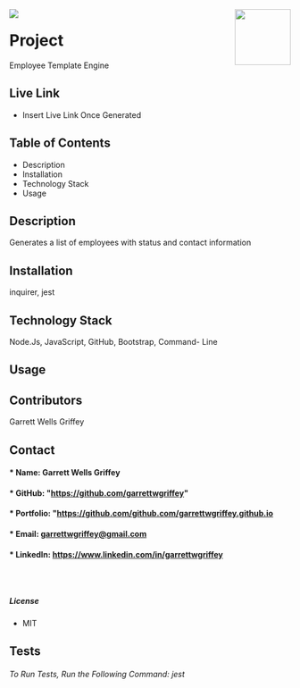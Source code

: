 

  <img align="left" src= "https://img.shields.io/badge/License-MIT-green">

  <img align="right" width="100" height="100" src="https://avatars.githubusercontent.com/u/59263270?">

  
# **Project** 
Employee Template Engine

## Live Link 
* Insert Live Link Once Generated

##  **Table of Contents**
* Description
* Installation
* Technology Stack
* Usage

## **Description**
Generates a list of employees with status and contact information
## **Installation**
inquirer, jest
## **Technology Stack**
Node.Js, JavaScript, GitHub, Bootstrap, Command- Line
## **Usage**

## **Contributors**
Garrett Wells Griffey
## **Contact**
#### * Name: Garrett Wells Griffey
#### * GitHub: "https://github.com/garrettwgriffey" 
#### * Portfolio: "https://github.com/github.com/garrettwgriffey.github.io
#### * Email: [garrettwgriffey@gmail.com](garrettwgriffey@gmail.com)
#### * LinkedIn: https://www.linkedin.com/in/garrettwgriffey

## 

<br />

##### **License** 
* MIT
## Tests
###### To Run Tests, Run the Following Command: jest

